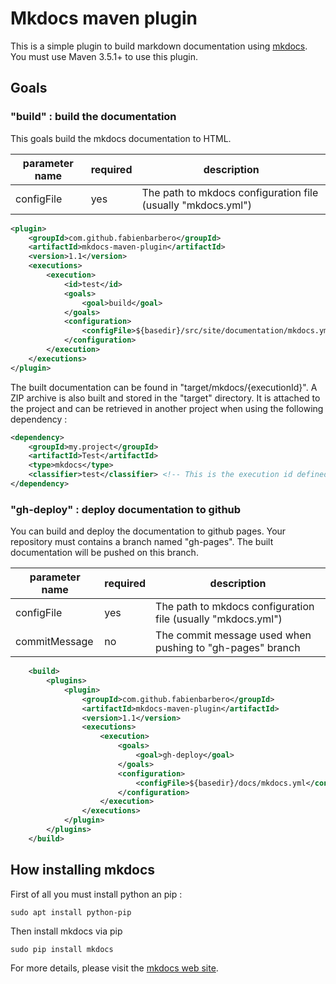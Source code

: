 # Mkdocs maven plugin

This is a simple plugin to build markdown documentation using [mkdocs](http://www.mkdocs.org/).
You must use Maven 3.5.1+ to use this plugin.


## Goals

### "build" : build the documentation

This goals build the mkdocs documentation to HTML.

| parameter name | required | description                                                  |
| -------------- | -------- | ------------------------------------------------------------ |
| configFile     | yes      | The path to mkdocs configuration file (usually "mkdocs.yml") |

```xml
<plugin>
    <groupId>com.github.fabienbarbero</groupId>
    <artifactId>mkdocs-maven-plugin</artifactId>
    <version>1.1</version>
    <executions>
        <execution>
            <id>test</id>
            <goals>
                <goal>build</goal>
            </goals>
            <configuration>
                <configFile>${basedir}/src/site/documentation/mkdocs.yml</configFile>
            </configuration>
        </execution>
    </executions>
</plugin>
```

The built documentation can be found in "target/mkdocs/{executionId}".
A ZIP archive is also built and stored in the "target" directory. It is attached to the project and can be retrieved
in another project when using the following dependency :

```xml
<dependency>
    <groupId>my.project</groupId>
    <artifactId>Test</artifactId>
    <type>mkdocs</type>
    <classifier>test</classifier> <!-- This is the execution id defined when generating the documentation -->
</dependency>
``` 

### "gh-deploy" : deploy documentation to github

You can build and deploy the documentation to github pages. Your repository must contains a branch named "gh-pages".
The built documentation will be pushed on this branch.


| parameter name | required | description                                                  |
| -------------- | -------- | ------------------------------------------------------------ |
| configFile     | yes      | The path to mkdocs configuration file (usually "mkdocs.yml") |
| commitMessage  | no       | The commit message used when pushing to "gh-pages" branch    |


```xml
    <build>
        <plugins>
            <plugin>
                <groupId>com.github.fabienbarbero</groupId>
                <artifactId>mkdocs-maven-plugin</artifactId>
                <version>1.1</version>
                <executions>
                    <execution>
                        <goals>
                            <goal>gh-deploy</goal>
                        </goals>
                        <configuration>
                            <configFile>${basedir}/docs/mkdocs.yml</configFile>
                        </configuration>
                    </execution>
                </executions>
            </plugin>
        </plugins>
    </build>
```

## How installing mkdocs

First of all you must install python an pip :
```text
sudo apt install python-pip
```
Then install mkdocs via pip
```text
sudo pip install mkdocs
```

For more details, please visit the [mkdocs web site](http://www.mkdocs.org/).
